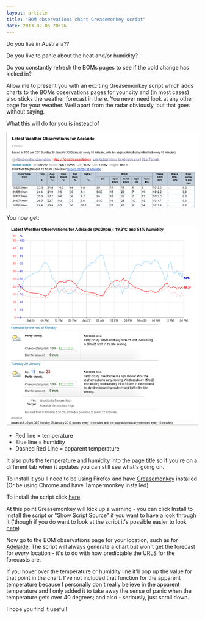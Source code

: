 ```yaml
---
layout: article
title: "BOM observations chart Greasemonkey script"
date: 2013-02-06 20:26
---
```

Do you live in Australia?? 

Do you like to panic about the heat and/or humidity? 

Do you constantly refresh the BOMs pages to see if the cold change has kicked in?

Allow me to present you with an exciting Greasemonkey script which adds charts to the BOMs observations pages for your city and (in most cases) also sticks the weather forecast in there. You never need look at any other page for your weather. Well apart from the radar obviously, but that goes without saying.

<!--more-->

What this will do for you is instead of 

![observation page before script](/images/greasemonkey/beforescript.png)

You now get:

![observation page after script](/images/greasemonkey/afterscript.png)

* Red line = temperature
* Blue line = humidity
* Dashed Red Line = apparent temperature

It also puts the temperature and humidity into the page title so if you're on a different tab when it updates you can still see what's going on.

To install it you'll need to be using Firefox and have [Greasemonkey](https://addons.mozilla.org/en-US/firefox/addon/greasemonkey/) installed (Or be using Chrome and have Tampermonkey installed)

To install the script click [here](/downloads/code/bom-chart-json.user.js)

At this point Greasemonkey will kick up a warning - you can click Install to install the script or "Show Script Source" if you want to have a look through it ('though if you do want to look at the script it's possible easier to look [here](https://github.com/keithmaguire/bom-chart-userscript))

Now go to the BOM observations page for your location, such as for [Adelaide](http://www.bom.gov.au/products/IDS60901/IDS60901.94675.shtml). The script will always generate a chart but won't get the forecast for *every* location - it's to do with how predictable the URLS for the forecasts are.

If you hover over the temperature or humidity line it'll pop up the value for that point in the chart. I've not included that function for the apparent temperature because I personally don't really believe in the apparent temperature and I only added it to take away the sense of panic when the temperature gets over 40 degrees; and also - seriously, just scroll down.

I hope you find it useful!
